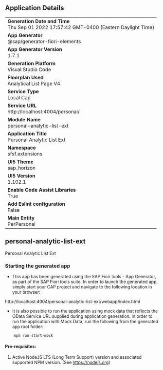 ## Application Details
|               |
| ------------- |
|**Generation Date and Time**<br>Thu Sep 01 2022 17:57:42 GMT-0400 (Eastern Daylight Time)|
|**App Generator**<br>@sap/generator-fiori-elements|
|**App Generator Version**<br>1.7.1|
|**Generation Platform**<br>Visual Studio Code|
|**Floorplan Used**<br>Analytical List Page V4|
|**Service Type**<br>Local Cap|
|**Service URL**<br>http://localhost:4004/personal/
|**Module Name**<br>personal-analytic-list-ext|
|**Application Title**<br>Personal Analytic List Ext|
|**Namespace**<br>sfsf.extensions|
|**UI5 Theme**<br>sap_horizon|
|**UI5 Version**<br>1.102.1|
|**Enable Code Assist Libraries**<br>True|
|**Add Eslint configuration**<br>False|
|**Main Entity**<br>PerPersonal|

## personal-analytic-list-ext

Personal Analytic List Ext

### Starting the generated app

-   This app has been generated using the SAP Fiori tools - App Generator, as part of the SAP Fiori tools suite.  In order to launch the generated app, simply start your CAP project and navigate to the following location in your browser:

http://localhost:4004/personal-analytic-list-ext/webapp/index.html

- It is also possible to run the application using mock data that reflects the OData Service URL supplied during application generation.  In order to run the application with Mock Data, run the following from the generated app root folder:

```
    npm run start-mock
```

#### Pre-requisites:

1. Active NodeJS LTS (Long Term Support) version and associated supported NPM version.  (See https://nodejs.org)


